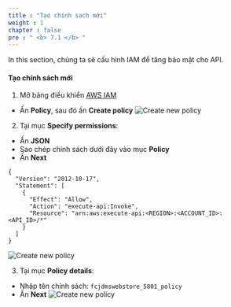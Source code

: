 ```yaml
---
title : "Tạo chính sach mới"
weight : 1
chapter : false
pre : " <b> 7.1 </b> "
---
```


In this section, chúng ta sẽ cấu hình IAM để tăng bảo mật cho API.

#### Tạo chính sách mới
1. Mở bảng điều khiển [AWS IAM](https://console.aws.amazon.com/iam) 
 + Ấn **Policy**, sau đó ấn **Create policy**
![Create new policy](/API-Gateway-Security-and-Rate-Limiting/images/7.configiam/001-configiam.png)

2. Tại mục **Specify permissions**:
 + Ấn **JSON**
 + Sao chép chính sách dưới đây vào mục **Policy**
 + Ấn **Next**
```
{
  "Version": "2012-10-17",
  "Statement": [
    {
      "Effect": "Allow",
      "Action": "execute-api:Invoke",
      "Resource": "arn:aws:execute-api:<REGION>:<ACCOUNT_ID>:<API_ID>/*"
    }
  ]
}

```
![Create new policy](/API-Gateway-Security-and-Rate-Limiting/images/7.configiam/002-configiam.png)

3. Tại mục **Policy details**:
 + Nhập tên chính sách: `fcjdmswebstore_5801_policy`
 + Ấn **Next**
![Create new policy](/API-Gateway-Security-and-Rate-Limiting/images/7.configiam/003-configiam.png)
